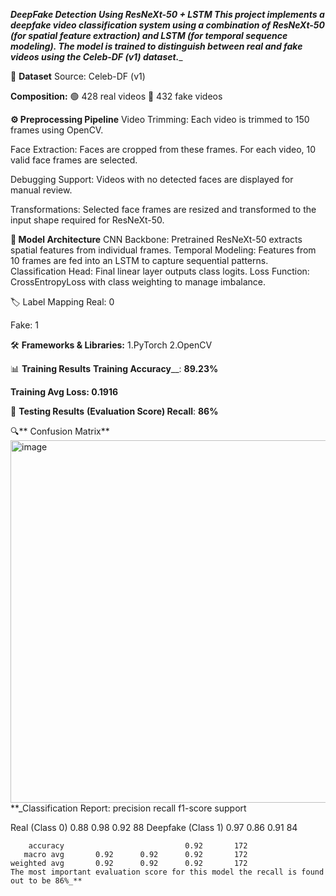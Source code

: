 _**DeepFake Detection Using ResNeXt-50 + LSTM
This project implements a deepfake video classification system using a combination of ResNeXt-50 (for spatial feature extraction) and LSTM (for temporal sequence modeling). The model is trained to distinguish between real and fake videos using the Celeb-DF (v1) dataset.**__


📁 **Dataset**
Source: Celeb-DF (v1)


**Composition:**
🟢 428 real videos
🔴 432 fake videos

**⚙️ Preprocessing Pipeline**
Video Trimming: Each video is trimmed to 150 frames using OpenCV.

Face Extraction: Faces are cropped from these frames. For each video, 10 valid face frames are selected.

Debugging Support: Videos with no detected faces are displayed for manual review.

Transformations: Selected face frames are resized and transformed to the input shape required for ResNeXt-50.


**🧠 Model Architecture**
CNN Backbone: Pretrained ResNeXt-50 extracts spatial features from individual frames.
Temporal Modeling: Features from 10 frames are fed into an LSTM to capture sequential patterns.
Classification Head: Final linear layer outputs class logits.
Loss Function: CrossEntropyLoss with class weighting to manage imbalance.

🏷️ Label Mapping
Real: 0

Fake: 1

🛠️ **Frameworks & Libraries:**
  1.PyTorch
  2.OpenCV

📊 **Training Results**
**Training Accuracy**__: **89.23%**

**Training Avg Loss: 0.1916**

🧪 **Testing Results**
**(Evaluation Score) Recall**: **86%**


🔍** Confusion Matrix**
<img width="624" height="580" alt="image" src="https://github.com/user-attachments/assets/cace4ac8-5e69-4ba5-b742-905c5cc611d1" />
**_Classification Report:
                    precision    recall  f1-score   support

  Real (Class 0)       0.88      0.98      0.92        88
Deepfake (Class 1)     0.97      0.86      0.91        84

        accuracy                           0.92       172
       macro avg       0.92      0.92      0.92       172
    weighted avg       0.92      0.92      0.92       172
    The most important evaluation score for this model the recall is found out to be 86%_**


